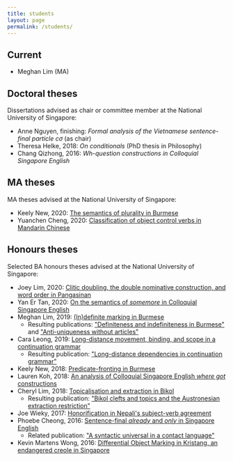 ```yaml
---
title: students
layout: page
permalink: /students/
---
```


## Current

* Meghan Lim (MA)

## Doctoral theses

Dissertations advised as chair or committee member at the National University of Singapore:

* Anne Nguyen, finishing: *Formal analysis of the Vietnamese sentence-final particle cơ* (as chair)
* Theresa Helke, 2018: *On conditionals* (PhD thesis in Philosophy)
* Chang Qizhong, 2016: *Wh-question constructions in Colloquial Singapore English*

## MA theses

MA theses advised at the National University of Singapore:

* Keely New, 2020: [The semantics of plurality in Burmese](new2020.pdf)
* Yuanchen Cheng, 2020: [Classification of object control verbs in Mandarin Chinese](cheng2020.pdf)

## Honours theses

Selected BA honours theses advised at the National University of Singapore:

* Joey Lim, 2020: [Clitic doubling, the double nominative construction, and word order in Pangasinan](lim2020.pdf)
* Yan Er Tan, 2020: [On the semantics of *somemore* in Colloquial Singapore English](tan2020.pdf)
* Meghan Lim, 2019: [(In)definite marking in Burmese](lim2019.pdf)
	* Resulting publications: ["Definiteness and indefiniteness in Burmese"](https://mitcho.com/research/burmese-indef.html) and ["Anti-uniqueness without articles"](https://mitcho.com/research/burmese-antiuniqueness.html)
* Cara Leong, 2019: [Long-distance movement, binding, and scope in a continuation grammar](leong2019.pdf)
	* Resulting publication: ["Long-distance dependencies in continuation grammar"](/research/continuation-ldd.html)
* Keely New, 2018: [Predicate-fronting in Burmese](new2018.pdf)
* Lauren Koh, 2018: [An analysis of Colloquial Singapore English *where got* constructions](koh2018.pdf)
* Cheryl Lim, 2018: [Topicalisation and extraction in Bikol](lim2018.pdf)
	* Resulting publication: ["Bikol clefts and topics and the Austronesian extraction restriction"](https://mitcho.com/research/bikol.html)
* Joe Wieky, 2017: [Honorification in Nepali's subject-verb agreement](wieky2017.pdf)
* Phoebe Cheong, 2016: [Sentence-final *already* and *only* in Singapore English](cheong2016.pdf)
	* Related publication: ["A syntactic universal in a contact language"](https://mitcho.com/research/already.html)
* Kevin Martens Wong, 2016: [Differential Object Marking in Kristang, an endangered creole in Singapore](wong2016.pdf)

